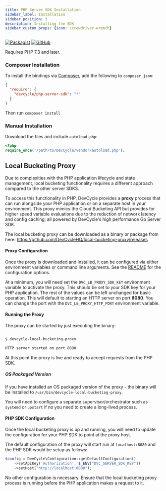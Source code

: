 ```yaml
---
title: PHP Server SDK Installation
sidebar_label: Installation
sidebar_position: 1
description: Installing the SDK
sidebar_custom_props: {icon: screwdriver-wrench}
---
```


[![Packagist](https://badgen.net/packagist/v/devcycle/php-server-sdk/latest)](https://packagist.org/packages/devcycle/php-server-sdk)
[![GitHub](https://img.shields.io/github/stars/devcyclehq/php-server-sdk.svg?style=social&label=Star&maxAge=2592000)](https://github.com/DevCycleHQ/php-server-sdk)


Requires PHP 7.3 and later.


<!--tabs-->

### Composer Installation

  To install the bindings via [Composer](https://getcomposer.org/), add the following to `composer.json`:

```json
{
  "require": {
    "devcycle/php-server-sdk": "*"
  }
}
```

Then run `composer install`

### Manual Installation

Download the files and include `autoload.php`:

```php
<?php
require_once('/path/to/DevCycle/vendor/autoload.php');
```

## Local Bucketing Proxy

Due to complexities with the PHP application lifecycle and state management, local bucketing functionality requires a different approach compared to the other server SDKS.

To access this functionality in PHP, DevCycle provides a **proxy** process that can run alongside your PHP application or on a separate host in your environment. This proxy mimics the Cloud Bucketing API but provides for higher speed variable evaluations due to the reduction of network latency and config caching; all powered by DevCycle's high performance Go Server SDK.

The local bucketing proxy can be downloaded as a binary or package from here: https://github.com/DevCycleHQ/local-bucketing-proxy/releases

#### Proxy Configuration

Once the proxy is downloaded and installed, it can be configured via either environment variables or command line arguments. See the [README](https://github.com/DevCycleHQ/local-bucketing-proxy#options) for the configuration options.

At a minimum, you will need set the `DVC_LB_PROXY_SDK_KEY` environment variable to activate the proxy. This should be set to your SDK key for your PHP application.
The rest of the values can be left unchanged for basic operation. This will default to starting an HTTP server on port **8080**. You can change the port with the `DVC_LB_PROXY_HTTP_PORT` environment variable.


#### Running the Proxy

The proxy can be started by just executing the binary:

```bash

$ devcycle-local-bucketing-proxy

HTTP server started on port 8080

```

At this point the proxy is live and ready to accept requests from the PHP SDK.

##### OS Packaged Version
If you have installed an OS packaged version of the proxy - the binary will be installed to `/usr/bin/devcycle-local-bucketing-proxy`.

You will need to configure a separate supervisor/orchestrator such as `systemd` or `upstart` if no you need to create a long-lived process.

#### PHP SDK Configuration
Once the local bucketing proxy is up and running, you will need to update the configuration for your PHP SDK to point at the proxy host.

The default configuration of the proxy will start run at `localhost:8080` and the PHP SDK would be setup as follows:

```php
$config = DevCycle\Configuration::getDefaultConfiguration()
    ->setApiKey('Authorization', $_ENV["DVC_SERVER_SDK_KEY"])
    ->setHost("http://localhost:8080");
```

No other configuration is necessary. Ensure that the local bucketing proxy process is running before the PHP application makes a request to it.




